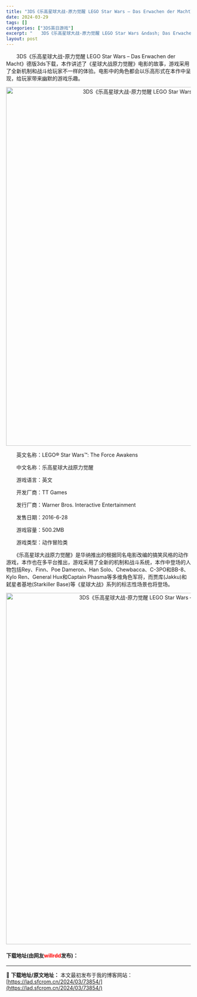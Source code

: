 ```yaml
---
title: "3DS《乐高星球大战-原力觉醒 LEGO Star Wars – Das Erwachen der Macht》德版3ds下载"
date: 2024-03-29
tags: []
categories: ["3DS英日游戏"]
excerpt: "　　3DS《乐高星球大战-原力觉醒 LEGO Star Wars &ndash; Das Erwachen der Macht》德版3ds下载，本作讲述了《星球大战原力觉醒》电影的故事，游戏采用了全新机制和战斗给玩家不一样的体验。电影中的角色都会以乐高形式在本作中呈现，给玩家带来幽默的游戏乐趣。 　&hellip;"
layout: post
---
```


 <p>　　3DS《乐高星球大战-原力觉醒 LEGO Star Wars &ndash; Das Erwachen der Macht》德版3ds下载，本作讲述了《星球大战原力觉醒》电影的故事，游戏采用了全新机制和战斗给玩家不一样的体验。电影中的角色都会以乐高形式在本作中呈现，给玩家带来幽默的游戏乐趣。</p> <p align="center"><img align="" border="0" src="https://lad.sfcrom.cn/wp-content/uploads/2024/03/20240329_6606307e0addd.png" width="976" alt="3DS《乐高星球大战-原力觉醒 LEGO Star Wars – Das Erwachen der Macht》德版3ds下载" /></p> <p>　　英文名称：LEGO&reg; Star Wars&trade;: The Force Awakens</p> <p>　　中文名称：乐高星球大战原力觉醒</p> <p>　　游戏语言：英文</p> <p>　　开发厂商：TT Games</p> <p>　　发行厂商：Warner Bros. Interactive Entertainment</p> <p>　　发售日期：2016-6-28</p> <p>　　游戏容量：500.2MB</p> <p>　　游戏类型：动作冒险类</p> <p>　　《乐高星球大战原力觉醒》是华纳推出的根据同名电影改编的搞笑风格的动作游戏，本作也在多平台推出，游戏采用了全新的机制和战斗系统，本作中登场的人物包括Rey、Finn、Poe Dameron、Han Solo、Chewbacca、C-3PO和BB-8、Kylo Ren、General Hux和Captain Phasma等多维角色军将，而贾库(Jakku)和弑星者基地(Starkiller Base)等《星球大战》系列的标志性场景也将登场。</p> <p align="center"><img align="" border="0" src="https://lad.sfcrom.cn/wp-content/uploads/2024/03/20240329_6606307f6a922.png" width="956" alt="3DS《乐高星球大战-原力觉醒 LEGO Star Wars – Das Erwachen der Macht》德版3ds下载" /></p> <p><h4>下载地址(由网友<font color="red">willrdd</font>发布)：</h4></p> 

---
📖 **下载地址/原文地址：** 本文最初发布于我的博客网站：[https://lad.sfcrom.cn/2024/03/73854/](https://lad.sfcrom.cn/2024/03/73854/)
